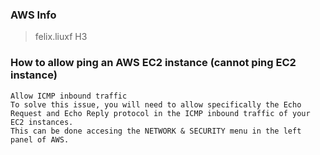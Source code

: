 ### AWS Info
> felix.liuxf  H3  

### How to allow ping an AWS EC2 instance (cannot ping EC2 instance)
```
Allow ICMP inbound traffic
To solve this issue, you will need to allow specifically the Echo Request and Echo Reply protocol in the ICMP inbound traffic of your EC2 instances. 
This can be done accesing the NETWORK & SECURITY menu in the left panel of AWS.
```
